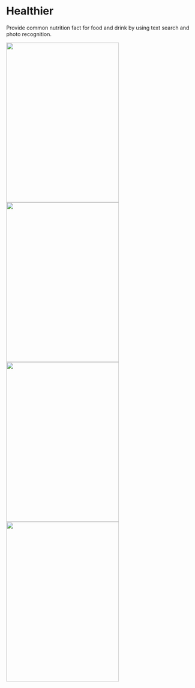 # Healthier
Provide common nutrition fact for food and drink by using text search and photo recognition.


<img src="https://i.imgur.com/bLzX1w1.png" width="300" height="425"> <img src="https://i.imgur.com/WczrpdE.png" width="300" height="425">
<img src="https://i.imgur.com/6gbLggw.png" width="300" height="425"> <img src="https://i.imgur.com/nHmRze9.png" width="300" height="425">
